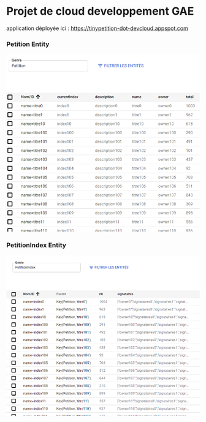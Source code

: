 # Projet de cloud developpement GAE

application déployée ici : https://tinypetition-dot-devcloud.appspot.com


### Petition Entity
![Petition](Petition.PNG)

### PetitionIndex Entity
![PetitionIndex](PetitionIndex.PNG)

